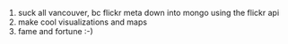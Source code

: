 1. suck all vancouver, bc flickr meta down into mongo using the flickr api
1. make cool visualizations and maps
1. fame and fortune :-)
